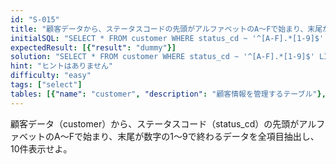 ```yaml
---
id: "S-015"
title: "顧客データから、ステータスコードの先頭がアルファベットのA〜Fで始まり、末尾が数字の1〜9で終..."
initialSQL: "SELECT * FROM customer WHERE status_cd ~ '^[A-F].*[1-9]$' LIMIT 10;"
expectedResult: [{"result": "dummy"}]
solution: "SELECT * FROM customer WHERE status_cd ~ '^[A-F].*[1-9]$' LIMIT 10;"
hint: "ヒントはありません"
difficulty: "easy"
tags: ["select"]
tables: [{"name": "customer", "description": "顧客情報を管理するテーブル"}, {"name": "receipt", "description": "レシート明細データを管理するテーブル"}, {"name": "store", "description": "店舗情報を管理するテーブル"}, {"name": "product", "description": "商品情報を管理するテーブル"}, {"name": "category", "description": "カテゴリ情報を管理するテーブル"}]
---
```


顧客データ（customer）から、ステータスコード（status_cd）の先頭がアルファベットのA〜Fで始まり、末尾が数字の1〜9で終わるデータを全項目抽出し、10件表示せよ。